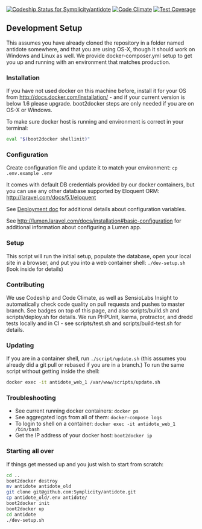 [![Codeship Status for Symplicity/antidote](https://codeship.com/projects/fea58c00-fb48-0132-0e8a-0ea73193a6c8/status?branch=master)](https://codeship.com/projects/87143)
[![Code Climate](https://codeclimate.com/github/Symplicity/antidote/badges/gpa.svg)](https://codeclimate.com/github/Symplicity/antidote)
[![Test Coverage](https://codeclimate.com/github/Symplicity/antidote/badges/coverage.svg)](https://codeclimate.com/github/Symplicity/antidote/coverage)

## Development Setup

This assumes you have already cloned the repository in a folder named antidote somewhere, and that you are using OS-X, though it should work on Windows and Linux as well. We provide docker-composer.yml setup to get you up and running with an environment that matches production.

### Installation

If you have not used docker on this machine before, install it for your OS from http://docs.docker.com/installation/ - and if your current version is below 1.6 please upgrade. boot2docker steps are only needed if you are on OS-X or Windows.

To make sure docker host is running and environment is correct in your terminal:
```bash
eval "$(boot2docker shellinit)"
```

### Configuration

Create configuration file and update it to match your environment: `cp .env.example .env`

It comes with default DB credentials provided by our docker containers, but you can use any other database supported by Eloquent ORM: http://laravel.com/docs/5.1/eloquent

See [Deployment doc](Deployment.md) for additional details about configuration variables.

See http://lumen.laravel.com/docs/installation#basic-configuration for additional information about configuring a Lumen app.

### Setup

This script will run the initial setup, populate the database, open your local site in a browser, and put you into a web container shell: `./dev-setup.sh` (look inside for details)

### Contributing

We use Codeship and Code Climate, as well as SensioLabs Insight to automatically check code quality on pull requests and pushes to master branch. See badges on top of this page, and also scripts/build.sh and scripts/deploy.sh for details. We run PHPUnit, karma, protractor, and dredd tests locally and in CI - see scripts/test.sh and scripts/build-test.sh for details.

### Updating

If you are in a container shell, run `./script/update.sh` (this assumes you already did a git pull or rebased if you are in a branch.) To run the same script without getting inside the shell:
```bash
docker exec -it antidote_web_1 /var/www/scripts/update.sh
```

### Troubleshooting

* See current running docker containers: `docker ps`
* See aggregated logs from all of them: `docker-compose logs`
* To login to shell on a container: `docker exec -it antidote_web_1 /bin/bash`
* Get the IP address of your docker host: `boot2docker ip`

### Starting all over

If things get messed up and you just wish to start from scratch:
```bash
cd ..
boot2docker destroy
mv antidote antidote_old
git clone git@github.com:Symplicity/antidote.git
cp antidote_old/.env antidote/
boot2docker init
boot2docker up
cd antidote
./dev-setup.sh
```
